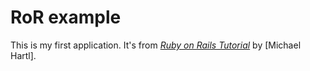 # RoR example

This is my first application.
It's from [*Ruby on Rails Tutorial*](http://railstutorial.org/)
by [Michael Hartl].
